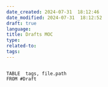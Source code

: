 ```yaml
---
date_created: 2024-07-31  18:12:46
date_modified: 2024-07-31  18:12:52
draft: true
language: 
title: Drafts MOC
type: 
related-to: 
tags:
---
```




```dataview

TABLE  tags, file.path
FROM #Draft 


```